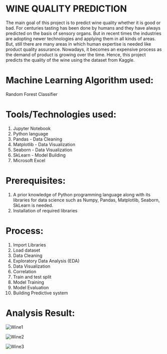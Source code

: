 # WINE QUALITY PREDICTION
The main goal of this project is to predict wine quality whether it is good or bad. For centuries tasting has been done by humans and they have always predicted on the basis of sensory organs. But in recent times the industries are adopting newer technologies and applying them in all kinds of areas. But, still there are many areas in which human expertise is needed like product quality assurance. Nowadays, it becomes an expensive process as the demand of product is growing over the time.  Hence, this project predicts the quality of the wine using the dataset from Kaggle.

# Machine Learning Algorithm used:
Random Forest Classifier

# Tools/Technologies used:
1. Jupyter Notebook
2. Python language
3. Pandas - Data Cleaning
4. Matplotlib - Data Visualization
5. Seaborn - Data Visualization
6. SkLearn - Model Building
7. Microsoft Excel

# Prerequisites:
1. A prior knowledge of Python programming language along with its libraries for data science such as Numpy, Pandas, Matplotlib, Seaborn, SkLearn is needed.
2. Installation of required libraries

# Process:
1. Import Libraries
2. Load dataset
3. Data Cleaning
4. Exploratory Data Analysis (EDA)
5. Data Visualization
6. Correlation
7. Train and test split
8. Model Training
9. Model Evaluation
10. Building Predictive system

# Analysis Result:
![Wine1](https://github.com/Navina-Murugadas/Wine_Quality_Prediction_DataScience/assets/72821323/064c6e71-a720-457c-a3fa-c33f1f0b7015)

![Wine2](https://github.com/Navina-Murugadas/Wine_Quality_Prediction_DataScience/assets/72821323/f7a7c42f-4408-4be6-b6e7-64627450e316)

![Wine3](https://github.com/Navina-Murugadas/Wine_Quality_Prediction_DataScience/assets/72821323/9ce2f862-d083-4218-a168-6d6227b10ccd)


